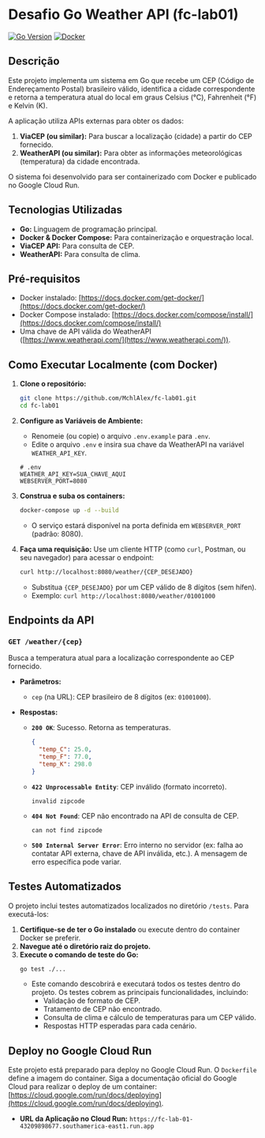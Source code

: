 # Desafio Go Weather API (fc-lab01)

[![Go Version](https://img.shields.io/badge/Go-1.19+-blue.svg)](https://golang.org/)
[![Docker](https://img.shields.io/badge/Docker-Required-blue?logo=docker)](https://www.docker.com/)

## Descrição

Este projeto implementa um sistema em Go que recebe um CEP (Código de Endereçamento Postal) brasileiro válido, identifica a cidade correspondente e retorna a temperatura atual do local em graus Celsius (°C), Fahrenheit (°F) e Kelvin (K).

A aplicação utiliza APIs externas para obter os dados:

1.  **ViaCEP (ou similar):** Para buscar a localização (cidade) a partir do CEP fornecido.
2.  **WeatherAPI (ou similar):** Para obter as informações meteorológicas (temperatura) da cidade encontrada.

O sistema foi desenvolvido para ser containerizado com Docker e publicado no Google Cloud Run.

## Tecnologias Utilizadas

*   **Go:** Linguagem de programação principal.
*   **Docker & Docker Compose:** Para containerização e orquestração local.
*   **ViaCEP API:** Para consulta de CEP.
*   **WeatherAPI:** Para consulta de clima.

## Pré-requisitos

*   Docker instalado: [https://docs.docker.com/get-docker/](https://docs.docker.com/get-docker/)
*   Docker Compose instalado: [https://docs.docker.com/compose/install/](https://docs.docker.com/compose/install/)
*   Uma chave de API válida do WeatherAPI ([https://www.weatherapi.com/](https://www.weatherapi.com/)).

## Como Executar Localmente (com Docker)

1.  **Clone o repositório:**
    ```bash
    git clone https://github.com/MchlAlex/fc-lab01.git
    cd fc-lab01
    ```

2.  **Configure as Variáveis de Ambiente:**
    *   Renomeie (ou copie) o arquivo `.env.example` para `.env`.
    *   Edite o arquivo `.env` e insira sua chave da WeatherAPI na variável `WEATHER_API_KEY`.
    ```dotenv
    # .env
    WEATHER_API_KEY=SUA_CHAVE_AQUI
    WEBSERVER_PORT=8080
    ```

3.  **Construa e suba os containers:**
    ```bash
    docker-compose up -d --build
    ```
    *   O serviço estará disponível na porta definida em `WEBSERVER_PORT` (padrão: 8080).

4.  **Faça uma requisição:**
    Use um cliente HTTP (como `curl`, Postman, ou seu navegador) para acessar o endpoint:
    ```bash
    curl http://localhost:8080/weather/{CEP_DESEJADO}
    ```
    *   Substitua `{CEP_DESEJADO}` por um CEP válido de 8 dígitos (sem hífen).
    *   Exemplo: `curl http://localhost:8080/weather/01001000`

## Endpoints da API

### `GET /weather/{cep}`

Busca a temperatura atual para a localização correspondente ao CEP fornecido.

*   **Parâmetros:**
    *   `cep` (na URL): CEP brasileiro de 8 dígitos (ex: `01001000`).

*   **Respostas:**
    *   **`200 OK`**: Sucesso. Retorna as temperaturas.
        ```json
        {
          "temp_C": 25.0,
          "temp_F": 77.0,
          "temp_K": 298.0
        }
        ```
    *   **`422 Unprocessable Entity`**: CEP inválido (formato incorreto).
        ```
        invalid zipcode
        ```
    *   **`404 Not Found`**: CEP não encontrado na API de consulta de CEP.
        ```
        can not find zipcode
        ```
    *   **`500 Internal Server Error`**: Erro interno no servidor (ex: falha ao contatar API externa, chave de API inválida, etc.). A mensagem de erro específica pode variar.

## Testes Automatizados

O projeto inclui testes automatizados localizados no diretório `/tests`. Para executá-los:

1.  **Certifique-se de ter o Go instalado** ou execute dentro do container Docker se preferir.
2.  **Navegue até o diretório raiz do projeto.**
3.  **Execute o comando de teste do Go:**
    ```bash
    go test ./...
    ```
    *   Este comando descobrirá e executará todos os testes dentro do projeto. Os testes cobrem as principais funcionalidades, incluindo:
        *   Validação de formato de CEP.
        *   Tratamento de CEP não encontrado.
        *   Consulta de clima e cálculo de temperaturas para um CEP válido.
        *   Respostas HTTP esperadas para cada cenário.

## Deploy no Google Cloud Run

Este projeto está preparado para deploy no Google Cloud Run. O `Dockerfile` define a imagem do container. Siga a documentação oficial do Google Cloud para realizar o deploy de um container: [https://cloud.google.com/run/docs/deploying](https://cloud.google.com/run/docs/deploying).

*   **URL da Aplicação no Cloud Run:** `https://fc-lab-01-43209898677.southamerica-east1.run.app`